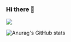 ### Hi there 👋

![](https://raw.githubusercontent.com/Charlie059/main/assets/github-contribution-grid-snake.svg)

![Anurag's GitHub stats](https://github-readme-stats.vercel.app/api?username=Charlie059&count_private=true)
<!--
**Charlie059/Charlie059** is a ✨ _special_ ✨ repository because its `README.md` (this file) appears on your GitHub profile.

Here are some ideas to get you started:

- 🔭 I’m currently working on ...
- 🌱 I’m currently learning ...
- 👯 I’m looking to collaborate on ...
- 🤔 I’m looking for help with ...
- 💬 Ask me about ...
- 📫 How to reach me: ...
- 😄 Pronouns: ...
- ⚡ Fun fact: ...
-->
